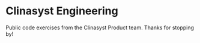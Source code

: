 # Clinasyst Engineering

Public code exercises from the Clinasyst Product team. Thanks for stopping by!
